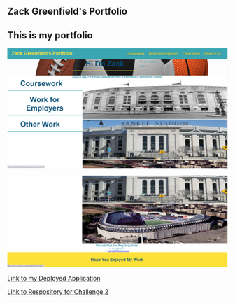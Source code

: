## Zack Greenfield's Portfolio

## This is my portfolio


![alt text][picture 1]

[picture 1]: .\assets\images\screen-shot-of-challenge-2-deployed-application-(1).PNG

![alt text][picture 2]

[picture 2]: .\assets\images\screen-shot-of-challenge-2-deployed-application-(2).PNG

[Link to my Deployed Application](https://yks2728.github.io/Zack-Greenfield-Portfolio/)

[Link to Respository for Challenge 2](https://github.com/yks2728/Zack-Greenfield-Portfolio)
